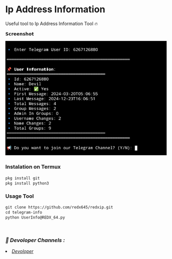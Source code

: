 # Ip Address Information
Useful tool to Ip Address Information Tool 🔥 

𝗦𝗰𝗿𝗲𝗲𝗻𝘀𝗵𝗼𝘁

<img src="https://raw.githubusercontent.com/redx647/telegram-info/refs/heads/main/IMG_20250225_144029.jpg"/>

### Instalation on Termux
```
pkg install git
pkg install python3
```

### Usage Tool
```
git clone https://github.com/redx645/redxip.git
cd telegram-info
python UserInfo@REDX_64.py
```
<br>
<h3><b><i>🤠 Devoloper Channels :</i></b></h3>
<li> <i><a href="https://t.me/REDX_64">Devoloper</a></i></li>
